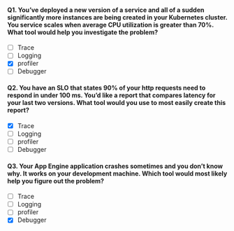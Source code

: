#### Q1. You’ve deployed a new version of a service and all of a sudden significantly more instances are being created in your Kubernetes cluster. You service scales when average CPU utilization is greater than 70%. What tool would help you investigate the problem?

- [ ] Trace
- [ ] Logging
- [x] profiler
- [ ] Debugger

#### Q2. You have an SLO that states 90% of your http requests need to respond in under 100 ms. You’d like a report that compares latency for your last two versions. What tool would you use to most easily create this report?


- [x] Trace
- [ ] Logging
- [ ] profiler
- [ ] Debugger

#### Q3. Your App Engine application crashes sometimes and you don’t know why. It works on your development machine. Which tool would most likely help you figure out the problem?


- [ ] Trace
- [ ] Logging
- [ ] profiler
- [x] Debugger